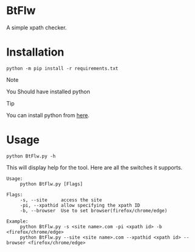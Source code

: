 # BtFlw

A simple xpath checker.

# Installation

```
python -m pip install -r requirements.txt
```

>[!NOTE]
>You Should have installed python

>[!TIP]
>You can install python from <a href="https://www.python.org/downloads/" target="_blank">here</a>.


# Usage

```
python BtFlw.py -h
```

This will display help for the tool. Here are all the switches it supports.

```
Usage:
     python BtFlw.py [Flags]

Flags:
     -s, --site     access the site
     -pi, --xpathid allow specifying the xpath ID
     -b, --browser  Use to set browser(firefox/chrome/edge)

Example:
     python BtFlw.py -s <site name>.com -pi <xpath id> -b <firefox/chrome/edge>
     python BtFlw.py --site <site name>.com --xpathid <xpath id> --browser <firefox/chrome/edge>
```
